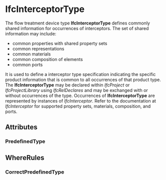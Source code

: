 # IfcInterceptorType

The flow treatment device type **IfcInterceptorType** defines commonly shared information for occurrences of interceptors. The set of shared information may include:

* common properties with shared property sets
* common representations
* common materials
* common composition of elements
* common ports

It is used to define a interceptor type specification indicating the specific product information that is common to all occurrences of that product type. The **IfcInterceptorType** may be declared within _IfcProject_ or _IfcProjectLibrary_ using _IfcRelDeclares_ and may be exchanged with or without occurrences of the type. Occurrences of **IfcInterceptorType** are represented by instances of _IfcInterceptor_. Refer to the documentation at _IfcInterceptor_ for supported property sets, materials, composition, and ports.

## Attributes

### PredefinedType


## WhereRules

### CorrectPredefinedType

